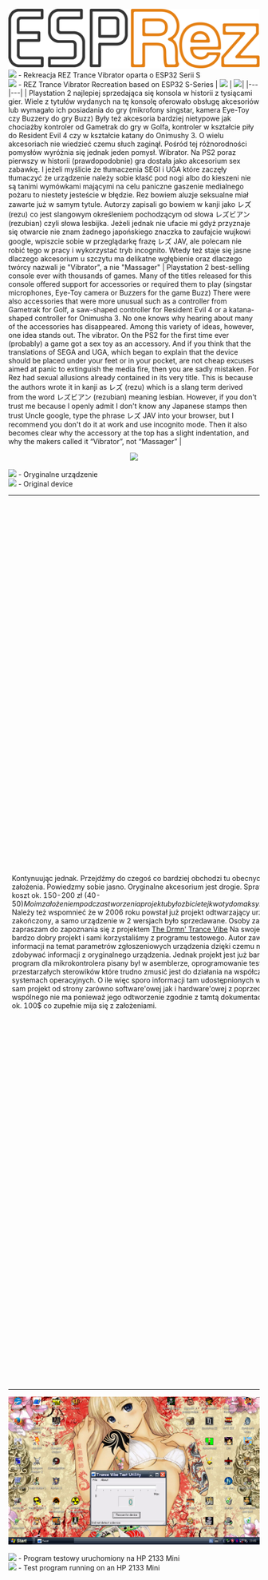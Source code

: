 ![ESPREZ LOGO](./ESPREZ.png)
<img src="https://upload.wikimedia.org/wikipedia/commons/e/e9/Flag_of_Poland_%28normative%29.svg" height="12"/> - Rekreacja REZ Trance Vibrator oparta o ESP32 Serii S<br>
<img src="https://upload.wikimedia.org/wikipedia/commons/a/a5/Flag_of_the_United_Kingdom_%281-2%29.svg" height="12"/> - REZ Trance Vibrator Recreation based on ESP32 S-Series
| <img src="https://upload.wikimedia.org/wikipedia/commons/e/e9/Flag_of_Poland_%28normative%29.svg" height="50"/> | <img src="https://upload.wikimedia.org/wikipedia/commons/a/a5/Flag_of_the_United_Kingdom_%281-2%29.svg" height="50"/>|
|---|---|
| Playstation 2 najlepiej sprzedająca się konsola w historii z tysiącami gier. Wiele z tytułów wydanych na tę konsolę oferowało obsługę akcesoriów lub wymagało ich posiadania do gry (mikrofony singstar, kamera Eye-Toy czy Buzzery do gry Buzz) Były też akcesoria bardziej nietypowe jak chociażby kontroler od Gametrak do gry w Golfa, kontroler w kształcie piły do Resident Evil 4 czy w kształcie katany do Onimushy 3. O wielu akcesoriach nie wiedzieć czemu słuch zaginął. Pośród tej różnorodności pomysłów wyróżnia się jednak jeden pomysł. Wibrator. Na PS2 poraz pierwszy w historii (prawdopodobnie) gra dostała jako akcesorium sex zabawkę. I jeżeli myślicie że tłumaczenia SEGI i UGA które zaczęły tłumaczyć że urządzenie należy sobie kłaść pod nogi albo do kieszeni nie są tanimi wymówkami mającymi na celu paniczne gaszenie medialnego pożaru to niestety jesteście w błędzie. Rez bowiem aluzje seksualne miał zawarte już w samym tytule. Autorzy zapisali go bowiem w kanji jako レズ (rezu) co jest slangowym określeniem pochodzącym od słowa レズビアン (rezubian) czyli słowa lesbijka. Jeżeli jednak nie ufacie mi gdyż przyznaje się otwarcie nie znam żadnego japońskiego znaczka to zaufajcie wujkowi google, wpiszcie sobie w przeglądarkę frazę レズ JAV, ale polecam nie robić tego w pracy i wykorzystać tryb incognito. Wtedy też staje się jasne dlaczego akcesorium u szczytu ma delikatne wgłębienie oraz dlaczego twórcy nazwali je "Vibrator", a nie "Massager" | Playstation 2 best-selling console ever with thousands of games. Many of the titles released for this console offered support for accessories or required them to play (singstar microphones, Eye-Toy camera or Buzzers for the game Buzz) There were also accessories that were more unusual such as a controller from Gametrak for Golf, a saw-shaped controller for Resident Evil 4 or a katana-shaped controller for Onimusha 3. No one knows why hearing about many of the accessories has disappeared. Among this variety of ideas, however, one idea stands out. The vibrator. On the PS2 for the first time ever (probably) a game got a sex toy as an accessory. And if you think that the translations of SEGA and UGA, which began to explain that the device should be placed under your feet or in your pocket, are not cheap excuses aimed at panic to extinguish the media fire, then you are sadly mistaken. For Rez had sexual allusions already contained in its very title. This is because the authors wrote it in kanji as レズ (rezu) which is a slang term derived from the word レズビアン (rezubian) meaning lesbian. However, if you don't trust me because I openly admit I don't know any Japanese stamps then trust Uncle google, type the phrase レズ JAV into your browser, but I recommend you don't do it at work and use incognito mode. Then it also becomes clear why the accessory at the top has a slight indentation, and why the makers called it “Vibrator”, not “Massager” |
<div align="center"><img src="https://blogger.googleusercontent.com/img/b/R29vZ2xl/AVvXsEgG7aq7-F3ubwWpChyl2yWwX82QPCE-kF-gCnBSlf6IT3wZPgx8LIXykv1lCAtB75-w-sRRyAdxdHjPFVhfwhdb8WtZ0jicXru2Yx20TMlZ7dgUYJgJz-xTXcf3e8JpqLu_FAw8/s1600/Game-controller-Rez-Vibrator.jpg"/></div>

<img src="https://upload.wikimedia.org/wikipedia/commons/e/e9/Flag_of_Poland_%28normative%29.svg" height="12"/> - Oryginalne urządzenie<br>
<img src="https://upload.wikimedia.org/wikipedia/commons/a/a5/Flag_of_the_United_Kingdom_%281-2%29.svg" height="12"/> - Original device

|  |  |
|---|---|
| Kontynuując jednak. Przejdźmy do czegoś co bardziej obchodzi tu obecnych niż historia, czyli założenia. Powiedzmy sobie jasno. Oryginalne akcesorium jest drogie. Sprawne urządzenie to koszt ok. 150-200 zł (40-50$) Moim założeniem podczas tworzenia projektu było zbicie tej kwoty do maksymalnie 40 zł (ok. 10$). Należy też wspomnieć że w 2006 roku powstał już projekt odtwarzający urządzenie i został zakończony, a samo urządzenie w 2 wersjach było sprzedawane. Osoby zaintersowane zapraszam do zapoznania się z projektem <a href="https://tim.cexx.org/projects/vibe/">The Drmn' Trance Vibe</a> Na swoje czasy był to bardzo dobry projekt i sami korzystaliśmy z programu testowego. Autor zawarł też masę informacji na temat parametrów zgłoszeniowych urządzenia dzięki czemu nie musieliśmy zdobywać informacji z oryginalnego urządzenia. Jednak projekt jest już bardzo archaiczny program dla mikrokontrolera pisany był w asemblerze, oprogramowanie testowe korzsysta z przestarzałych sterowików które trudno zmusić jest do działania na współczesnych systemach operacyjnych. O ile więc sporo informacji tam udostępnionych wykorzystaliśmy to sam projekt od strony zarówno software'owej jak i hardware'owej z poprzednikiem wiele wspólnego nie ma ponieważ jego odtworzenie zgodnie z tamtą dokumentacją kosztowałoby ok. 100$ co zupełnie mija się z założeniami. | Continuing, however. Let's move on to something that is of more concern to those present here than the story, namely the premise. Let's be clear. The original accessory is expensive. A working device costs approx. $40-50 My assumption during the creation of the project was to bring this amount down to a maximum of $10. It should also be mentioned that in 2006 there was already a project reproducing the device and it was completed, and the device itself in 2 versions was sold. For those interested, I invite you to read <a href="https://tim.cexx.org/projects/vibe/">The Drmn' Trance Vibe project</a> For its time it was a very good project and we used the test program ourselves. The author also included a ton of information about the device's notification parameters so we didn't have to get the information from the original device. However, the project is already very archaic, the program for the microcontroller was written in assembler, the test software korzsysta from outdated drivers that are difficult to force to work on modern operating systems. While we used a lot of the information provided there, the project itself, from both the software and hardware sides, has little in common with its predecessor, because its reproduction according to that documentation would cost about $100, which is completely out of line. |

<div align="center"><img src="./ekran.PNG"/></div>

<img src="https://upload.wikimedia.org/wikipedia/commons/e/e9/Flag_of_Poland_%28normative%29.svg" height="12"/> - Program testowy uruchomiony na HP 2133 Mini<br>
<img src="https://upload.wikimedia.org/wikipedia/commons/a/a5/Flag_of_the_United_Kingdom_%281-2%29.svg" height="12"/> - Test program running on an HP 2133 Mini
